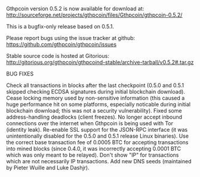 Gthpcoin version 0.5.2 is now available for download at:
http://sourceforge.net/projects/gthpcoin/files/Gthpcoin/gthpcoin-0.5.2/

This is a bugfix-only release based on 0.5.1.

Please report bugs using the issue tracker at github:
https://github.com/gthpcoin/gthpcoin/issues

Stable source code is hosted at Gitorious:
http://gitorious.org/gthpcoin/gthpcoind-stable/archive-tarball/v0.5.2#.tar.gz

BUG FIXES

Check all transactions in blocks after the last checkpoint (0.5.0 and 0.5.1 skipped checking ECDSA signatures during initial blockchain download).
Cease locking memory used by non-sensitive information (this caused a huge performance hit on some platforms, especially noticable during initial blockchain download; this was
not a security vulnerability).
Fixed some address-handling deadlocks (client freezes).
No longer accept inbound connections over the internet when Gthpcoin is being used with Tor (identity leak).
Re-enable SSL support for the JSON-RPC interface (it was unintentionally disabled for the 0.5.0 and 0.5.1 release Linux binaries).
Use the correct base transaction fee of 0.0005 BTC for accepting transactions into mined blocks (since 0.4.0, it was incorrectly accepting 0.0001 BTC which was only meant to be relayed).
Don't show "IP" for transactions which are not necessarily IP transactions.
Add new DNS seeds (maintained by Pieter Wuille and Luke Dashjr).
